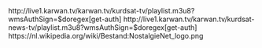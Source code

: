 <item>
<title>kurdsat</title>
<link>http://live1.karwan.tv/karwan.tv/kurdsat-tv/playlist.m3u8?wmsAuthSign=$doregex[get-auth]</link>
<regex>
 
 
<item>
<title>kurdsatnews </title>
<link>http://live1.karwan.tv/karwan.tv/kurdsat-news-tv/playlist.m3u8?wmsAuthSign=$doregex[get-auth]</link>
<thumbnail>https://nl.wikipedia.org/wiki/Bestand:NostalgieNet_logo.png</thumbnail>
</item>
 
 
